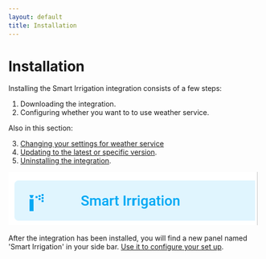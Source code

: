 ```yaml
---
layout: default
title: Installation
---
```

# Installation

Installing the Smart Irrigation integration consists of a few steps:

1. Downloading the integration.
2. Configuring whether you want to to use weather service.

Also in this section:

3. [Changing your settings for weather service](installation-options.md)
4. [Updating to the latest or specific version](installation-updating.md).
5. [Uninstalling the integration](installation-uninstalling.md).

![](assets/images/installation-1.png)

After the integration has been installed, you will find a new panel named 'Smart Irrigation' in your side bar. [Use it to configure your set up](configuration.md).


